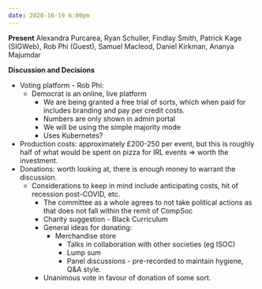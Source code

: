 ```yaml
---
date: 2020-10-19 6:00pm
---
```


**Present**
Alexandra Purcarea, Ryan Schuller, Findlay Smith, Patrick Kage (SIGWeb), Rob Phi (Guest), Samuel Macleod, Daniel Kirkman, Ananya Majumdar

**Discussion and Decisions**
* Voting platform - Rob Phi:
  * Democrat is an online, live platform
	* We are being granted a free trial of sorts, which when paid for includes branding and pay per credit costs.
	* Numbers are only shown in admin portal
	* We will be using the simple majority mode
	* Uses Kubernetes?
* Production costs: approximately £200-250 per event, but this is roughly half of what would be spent on pizza for IRL events => worth the investment.
* Donations: worth looking at, there is enough money to warrant the discussion.
  * Considerations to keep in mind include anticipating costs, hit of recession post-COVID, etc.
	* The committee as a whole agrees to not take political actions as that does not fall within the remit of CompSoc
	* Charity suggestion - Black Curriculum
	* General ideas for donating:
	  * Merchandise store
		* Talks in collaboration with other societies (eg ISOC)
		* Lump sum
		* Panel discussions - pre-recorded to maintain hygiene, Q&A style.
	* Unanimous vote in favour of donation of some sort.
